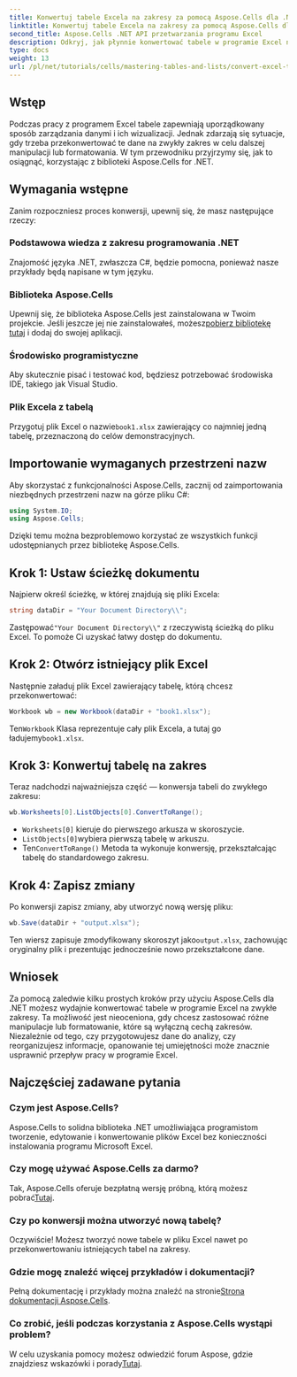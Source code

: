 ```yaml
---
title: Konwertuj tabele Excela na zakresy za pomocą Aspose.Cells dla .NET
linktitle: Konwertuj tabele Excela na zakresy za pomocą Aspose.Cells dla .NET
second_title: Aspose.Cells .NET API przetwarzania programu Excel
description: Odkryj, jak płynnie konwertować tabele w programie Excel na zwykłe zakresy, korzystając z potężnej biblioteki Aspose.Cells for .NET. Ten przewodnik krok po kroku obejmuje wszystko, od konfiguracji środowiska po wykonanie konwersji.
type: docs
weight: 13
url: /pl/net/tutorials/cells/mastering-tables-and-lists/convert-excel-tables-to-range/
---
```

## Wstęp

Podczas pracy z programem Excel tabele zapewniają uporządkowany sposób zarządzania danymi i ich wizualizacji. Jednak zdarzają się sytuacje, gdy trzeba przekonwertować te dane na zwykły zakres w celu dalszej manipulacji lub formatowania. W tym przewodniku przyjrzymy się, jak to osiągnąć, korzystając z biblioteki Aspose.Cells for .NET.

## Wymagania wstępne
Zanim rozpoczniesz proces konwersji, upewnij się, że masz następujące rzeczy:

### Podstawowa wiedza z zakresu programowania .NET
Znajomość języka .NET, zwłaszcza C#, będzie pomocna, ponieważ nasze przykłady będą napisane w tym języku.

### Biblioteka Aspose.Cells
 Upewnij się, że biblioteka Aspose.Cells jest zainstalowana w Twoim projekcie. Jeśli jeszcze jej nie zainstalowałeś, możesz[pobierz bibliotekę tutaj](https://releases.aspose.com/cells/net/) i dodaj do swojej aplikacji.

### Środowisko programistyczne
Aby skutecznie pisać i testować kod, będziesz potrzebować środowiska IDE, takiego jak Visual Studio.

### Plik Excela z tabelą
 Przygotuj plik Excel o nazwie`book1.xlsx` zawierający co najmniej jedną tabelę, przeznaczoną do celów demonstracyjnych.

## Importowanie wymaganych przestrzeni nazw
Aby skorzystać z funkcjonalności Aspose.Cells, zacznij od zaimportowania niezbędnych przestrzeni nazw na górze pliku C#:

```csharp
using System.IO;
using Aspose.Cells;
```

Dzięki temu można bezproblemowo korzystać ze wszystkich funkcji udostępnianych przez bibliotekę Aspose.Cells.

## Krok 1: Ustaw ścieżkę dokumentu
Najpierw określ ścieżkę, w której znajdują się pliki Excela:

```csharp
string dataDir = "Your Document Directory\\";
```
 Zastępować`"Your Document Directory\\"` z rzeczywistą ścieżką do pliku Excel. To pomoże Ci uzyskać łatwy dostęp do dokumentu.

## Krok 2: Otwórz istniejący plik Excel
Następnie załaduj plik Excel zawierający tabelę, którą chcesz przekonwertować:

```csharp
Workbook wb = new Workbook(dataDir + "book1.xlsx");
```
 Ten`Workbook` Klasa reprezentuje cały plik Excela, a tutaj go ładujemy`book1.xlsx`.

## Krok 3: Konwertuj tabelę na zakres
Teraz nadchodzi najważniejsza część — konwersja tabeli do zwykłego zakresu:

```csharp
wb.Worksheets[0].ListObjects[0].ConvertToRange();
```

- `Worksheets[0]` kieruje do pierwszego arkusza w skoroszycie.
- `ListObjects[0]`wybiera pierwszą tabelę w arkuszu.
-  Ten`ConvertToRange()` Metoda ta wykonuje konwersję, przekształcając tabelę do standardowego zakresu.

## Krok 4: Zapisz zmiany
Po konwersji zapisz zmiany, aby utworzyć nową wersję pliku:

```csharp
wb.Save(dataDir + "output.xlsx");
```
 Ten wiersz zapisuje zmodyfikowany skoroszyt jako`output.xlsx`, zachowując oryginalny plik i prezentując jednocześnie nowo przekształcone dane.

## Wniosek
Za pomocą zaledwie kilku prostych kroków przy użyciu Aspose.Cells dla .NET możesz wydajnie konwertować tabele w programie Excel na zwykłe zakresy. Ta możliwość jest nieoceniona, gdy chcesz zastosować różne manipulacje lub formatowanie, które są wyłączną cechą zakresów. Niezależnie od tego, czy przygotowujesz dane do analizy, czy reorganizujesz informacje, opanowanie tej umiejętności może znacznie usprawnić przepływ pracy w programie Excel.

## Najczęściej zadawane pytania

### Czym jest Aspose.Cells?
Aspose.Cells to solidna biblioteka .NET umożliwiająca programistom tworzenie, edytowanie i konwertowanie plików Excel bez konieczności instalowania programu Microsoft Excel.

### Czy mogę używać Aspose.Cells za darmo?
Tak, Aspose.Cells oferuje bezpłatną wersję próbną, którą możesz pobrać[Tutaj](https://releases.aspose.com/cells/net/).

### Czy po konwersji można utworzyć nową tabelę?
Oczywiście! Możesz tworzyć nowe tabele w pliku Excel nawet po przekonwertowaniu istniejących tabel na zakresy.

### Gdzie mogę znaleźć więcej przykładów i dokumentacji?
 Pełną dokumentację i przykłady można znaleźć na stronie[Strona dokumentacji Aspose.Cells](https://reference.aspose.com/cells/net/).

### Co zrobić, jeśli podczas korzystania z Aspose.Cells wystąpi problem?
 W celu uzyskania pomocy możesz odwiedzić forum Aspose, gdzie znajdziesz wskazówki i porady[Tutaj](https://forum.aspose.com/c/cells/9).
